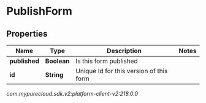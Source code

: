 # PublishForm


## Properties

| Name | Type | Description | Notes |
| ------------ | ------------- | ------------- | ------------- |
| **published** | **Boolean** | Is this form published |  |
| **id** | **String** | Unique Id for this version of this form |  |




_com.mypurecloud.sdk.v2:platform-client-v2:218.0.0_
